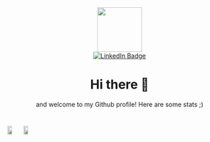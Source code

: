 <div id="header" align="center">
    <img src="https://media.giphy.com/media/M9gbBd9nbDrOTu1Mqx/giphy.gif" width="100"/>
    <div id="badges">
    <a href="https://www.linkedin.com/in/kajeepankandeepan1999/">
        <img src="https://img.shields.io/badge/LinkedIn-blue?style=for-the-badge&logo=linkedin&logoColor=white" alt="LinkedIn Badge"/>
    </a>
    </div>
    <a href="https://github.com/Kallepan">
    <img src="https://komarev.com/ghpvc/?username=Kallepan&style=flat-square&color=blue" alt=""/>
    </a>
</div>

<div align="center" style="margin: 20px 0;">
<h1>Hi there 👋</h1>

and welcome to my Github profile! Here are some stats ;)
</div>

<div style="margin: 20px 0; display: inline-flex; gap: 1rem; ">
    <img align="center" width="50%" height="100%" src="https://github-readme-stats.vercel.app/api?username=Kallepan&show_icons=true&theme=transparent&include_all_commits=true&count_private=true&rank_icon=github"/>
    <img align="center" width="50%"  height="100%" src="https://github-readme-stats.vercel.app/api/top-langs/?username=Kallepan&layout=compact&theme=transparent&langs_count=10">
</div>
